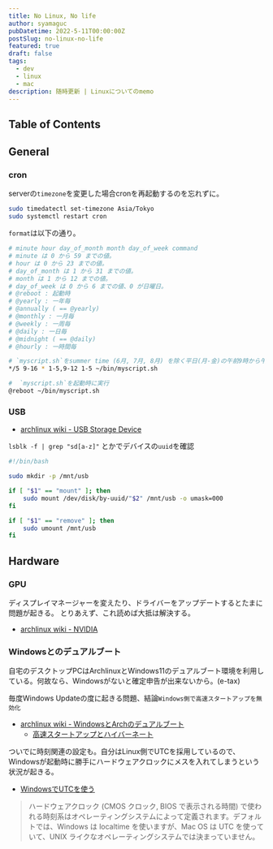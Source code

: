 ```yaml
---
title: No Linux, No life
author: syamaguc
pubDatetime: 2022-5-11T00:00:00Z
postSlug: no-linux-no-life
featured: true
draft: false
tags:
  - dev
  - linux
  - mac
description: 随時更新 | Linuxについてのmemo
---
```


## Table of Contents

## General

### cron

serverの`timezone`を変更した場合cronを再起動するのを忘れずに。

```bash
sudo timedatectl set-timezone Asia/Tokyo
sudo systemctl restart cron
```

`format`は以下の通り。

```bash
# minute hour day_of_month month day_of_week command
# minute は 0 から 59 までの値。
# hour は 0 から 23 までの値。
# day_of_month は 1 から 31 までの値。
# month は 1 から 12 までの値。
# day_of_week は 0 から 6 までの値、0 が日曜日。
# @reboot : 起動時
# @yearly : 一年毎
# @annually ( == @yearly)
# @monthly : 一月毎
# @weekly : 一周毎
# @daily : 一日毎
# @midnight ( == @daily)
# @hourly : 一時間毎

# `myscript.sh`をsummer time (6月, 7月, 8月) を除く平日(月-金)の午前9時から午後4:55まで5分間隔で実行
*/5 9-16 * 1-5,9-12 1-5 ~/bin/myscript.sh

#  `myscript.sh`を起動時に実行
@reboot ~/bin/myscript.sh

```

### USB

- [archlinux wiki - USB Storage Device](https://wiki.archlinux.jp/index.php/USB_%E3%82%B9%E3%83%88%E3%83%AC%E3%83%BC%E3%82%B8%E3%83%87%E3%83%90%E3%82%A4%E3%82%B9)

`lsblk -f | grep "sd[a-z]"` とかでデバイスの`uuid`を確認

```bash
#!/bin/bash

sudo mkdir -p /mnt/usb

if [ "$1" == "mount" ]; then
	sudo mount /dev/disk/by-uuid/"$2" /mnt/usb -o umask=000
fi

if [ "$1" == "remove" ]; then
	sudo umount /mnt/usb
fi
```

## Hardware

### GPU

ディスプレイマネージャーを変えたり、ドライバーをアップデートするとたまに問題が起きる。
とりあえず、これ読めば大抵は解決する。

- [archlinux wiki - NVIDIA](https://wiki.archlinux.jp/index.php/NVIDIA)

### Windowsとのデュアルブート

自宅のデスクトップPCはArchlinuxとWindows11のデュアルブート環境を利用している。何故なら、Windowsがないと確定申告が出来ないから。(e-tax)

毎度Windows Updateの度に起きる問題、結論`Windows側で高速スタートアップを無効化`

- [archlinux wiki - WindowsとArchのデュアルブート](https://wiki.archlinux.jp/index.php/Windows_%E3%81%A8%E3%81%AE%E3%83%87%E3%83%A5%E3%82%A2%E3%83%AB%E3%83%96%E3%83%BC%E3%83%88)
  - [高速スタートアップとハイバーネート](https://wiki.archlinux.jp/index.php/Windows_%E3%81%A8%E3%81%AE%E3%83%87%E3%83%A5%E3%82%A2%E3%83%AB%E3%83%96%E3%83%BC%E3%83%88#.E9.AB.98.E9.80.9F.E3.82.B9.E3.82.BF.E3.83.BC.E3.83.88.E3.82.A2.E3.83.83.E3.83.97.E3.81.A8.E3.83.8F.E3.82.A4.E3.83.90.E3.83.8D.E3.83.BC.E3.83.88)

ついでに時刻関連の設定も。自分はLinux側でUTCを採用しているので、Windowsが起動時に勝手にハードウェアクロックにメスを入れてしまうという状況が起きる。

- [WindowsでUTCを使う](https://wiki.archlinux.jp/index.php/%E3%82%B7%E3%82%B9%E3%83%86%E3%83%A0%E6%99%82%E5%88%BB#Windows_.E3.81.A7_UTC_.E3.82.92.E4.BD.BF.E3.81.86)

> ハードウェアクロック (CMOS クロック, BIOS で表示される時間) で使われる時刻系はオペレーティングシステムによって定義されます。デフォルトでは、Windows は localtime を使いますが、Mac OS は UTC を使っていて、UNIX ライクなオペレーティングシステムでは決まっていません。
